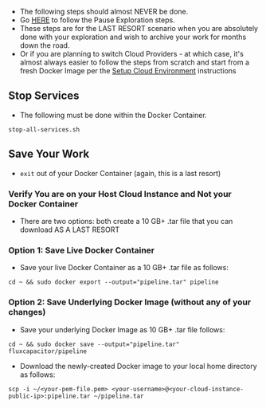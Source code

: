 * The following steps should almost NEVER be done.
* Go [HERE]() to follow the Pause Exploration steps.
* These steps are for the LAST RESORT scenario when you are absolutely done with your exploration and wish to archive your work for months down the road.
* Or if you are planning to switch Cloud Providers - at which case, it's almost always easier to follow the steps from scratch and start from a fresh Docker Image per the [Setup Cloud Environment]() instructions

## Stop Services
* The following must be done within the Docker Container.
```
stop-all-services.sh
```

## Save Your Work
* `exit` out of your Docker Container (again, this is a last resort)

### Verify You are on your Host Cloud Instance <your-cloud-instance-ip> and Not your Docker Container

* There are two options:  both create a 10 GB+ .tar file that you can download AS A LAST RESORT

### Option 1:  Save Live Docker Container
* Save your live Docker Container as a 10 GB+ .tar file as follows:
```
cd ~ && sudo docker export --output="pipeline.tar" pipeline
```

### Option 2:  Save Underlying Docker Image (without any of your changes)
* Save your underlying Docker Image as 10 GB+ .tar file follows:
```
cd ~ && sudo docker save --output="pipeline.tar" fluxcapacitor/pipeline
```

* Download the newly-created Docker image to your local home directory as follows:
```
scp -i ~/<your-pem-file.pem> <your-username>@<your-cloud-instance-public-ip>:pipeline.tar ~/pipeline.tar
```